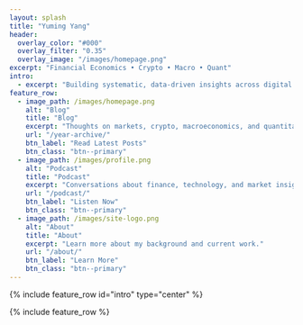 ```yaml
---
layout: splash
title: "Yuming Yang"
header:
  overlay_color: "#000"
  overlay_filter: "0.35"
  overlay_image: "/images/homepage.png"
excerpt: "Financial Economics • Crypto • Macro • Quant"
intro:
  - excerpt: "Building systematic, data-driven insights across digital assets and macro markets."
feature_row:
  - image_path: /images/homepage.png
    alt: "Blog"
    title: "Blog"
    excerpt: "Thoughts on markets, crypto, macroeconomics, and quantitative finance."
    url: "/year-archive/"
    btn_label: "Read Latest Posts"
    btn_class: "btn--primary"
  - image_path: /images/profile.png
    alt: "Podcast"
    title: "Podcast"
    excerpt: "Conversations about finance, technology, and market insights."
    url: "/podcast/"
    btn_label: "Listen Now"
    btn_class: "btn--primary"
  - image_path: /images/site-logo.png
    alt: "About"
    title: "About"
    excerpt: "Learn more about my background and current work."
    url: "/about/"
    btn_label: "Learn More"
    btn_class: "btn--primary"
---
```


{% include feature_row id="intro" type="center" %}

{% include feature_row %}


